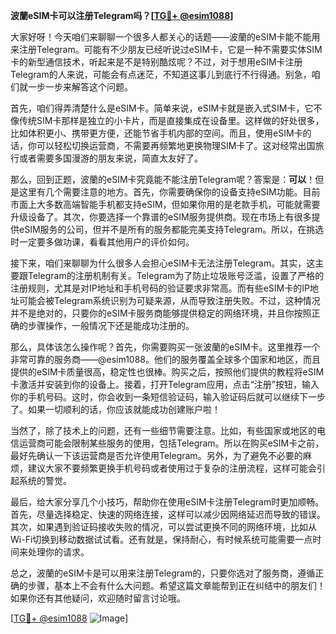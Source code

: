 **波蘭eSIM卡可以注册Telegram吗？[[TG💪+ @esim1088](https://t.me/s/esim1088)]**

大家好呀！今天咱们来聊聊一个很多人都关心的话题——波蘭的eSIM卡能不能用来注册Telegram。可能有不少朋友已经听说过eSIM卡，它是一种不需要实体SIM卡的新型通信技术，听起来是不是特别酷炫呢？不过，对于想用eSIM卡注册Telegram的人来说，可能会有点迷茫，不知道这事儿到底行不行得通。别急，咱们就一步一步来解答这个问题。

首先，咱们得弄清楚什么是eSIM卡。简单来说，eSIM卡就是嵌入式SIM卡，它不像传统SIM卡那样是独立的小卡片，而是直接集成在设备里。这样做的好处很多，比如体积更小、携带更方便，还能节省手机内部的空间。而且，使用eSIM卡的话，你可以轻松切换运营商，不需要再频繁地更换物理SIM卡了。这对经常出国旅行或者需要多国漫游的朋友来说，简直太友好了。

那么，回到正题，波蘭的eSIM卡究竟能不能注册Telegram呢？答案是：**可以**！但是这里有几个需要注意的地方。首先，你需要确保你的设备支持eSIM功能。目前市面上大多数高端智能手机都支持eSIM，但如果你用的是老款手机，可能就需要升级设备了。其次，你要选择一个靠谱的eSIM服务提供商。现在市场上有很多提供eSIM服务的公司，但并不是所有的服务都能完美支持Telegram。所以，在挑选时一定要多做功课，看看其他用户的评价如何。

接下来，咱们来聊聊为什么很多人会担心eSIM卡无法注册Telegram。其实，这主要跟Telegram的注册机制有关。Telegram为了防止垃圾账号泛滥，设置了严格的注册规则，尤其是对IP地址和手机号码的验证要求非常高。而有些eSIM卡的IP地址可能会被Telegram系统识别为可疑来源，从而导致注册失败。不过，这种情况并不是绝对的，只要你的eSIM卡服务商能够提供稳定的网络环境，并且你按照正确的步骤操作，一般情况下还是能成功注册的。

那么，具体该怎么操作呢？首先，你需要购买一张波蘭的eSIM卡。这里推荐一个非常可靠的服务商——@esim1088。他们的服务覆盖全球多个国家和地区，而且提供的eSIM卡质量很高，稳定性也很棒。购买之后，按照他们提供的教程将eSIM卡激活并安装到你的设备上。接着，打开Telegram应用，点击“注册”按钮，输入你的手机号码。这时，你会收到一条短信验证码，输入验证码后就可以继续下一步了。如果一切顺利的话，你应该就能成功创建账户啦！

当然了，除了技术上的问题，还有一些细节需要注意。比如，有些国家或地区的电信运营商可能会限制某些服务的使用，包括Telegram。所以在购买eSIM卡之前，最好先确认一下该运营商是否允许使用Telegram。另外，为了避免不必要的麻烦，建议大家不要频繁更换手机号码或者使用过于复杂的注册流程，这样可能会引起系统的警觉。

最后，给大家分享几个小技巧，帮助你在使用eSIM卡注册Telegram时更加顺畅。首先，尽量选择稳定、快速的网络连接，这样可以减少因网络延迟而导致的错误。其次，如果遇到验证码接收失败的情况，可以尝试更换不同的网络环境，比如从Wi-Fi切换到移动数据试试看。还有就是，保持耐心，有时候系统可能需要一点时间来处理你的请求。

总之，波蘭的eSIM卡是可以用来注册Telegram的，只要你选对了服务商，遵循正确的步骤，基本上不会有什么大问题。希望这篇文章能帮到正在纠结中的朋友们！如果你还有其他疑问，欢迎随时留言讨论哦。

[[TG💪+ @esim1088](https://t.me/s/esim1088) ![Image](https://i.postimg.cc/4NQfJmqS/Snipaste-2025-05-13-00-14-12.png)]